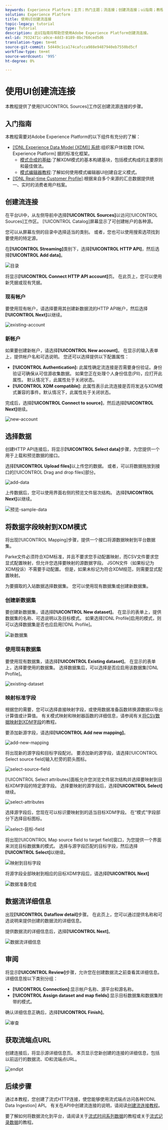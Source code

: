 ```yaml
---
keywords: Experience Platform；主页；热门主题；流连接；创建流连接；ui指南；教程；创建流连接；流摄取；
solution: Experience Platform
title: 使用UI创建流连接
topic-legacy: tutorial
type: Tutorial
description: 此UI指南将帮助您使用Adobe Experience Platform创建流连接。
exl-id: 7932471c-a9ce-4dd3-8189-8bc760ced5d6
translation-type: tm+mt
source-git-commit: 5d449c1ca174cafcca988e9487940eb7550bd5cf
workflow-type: tm+mt
source-wordcount: '995'
ht-degree: 0%

---
```



# 使用UI创建流连接

本教程提供了使用[!UICONTROL Sources]工作区创建流源连接的步骤。

## 入门指南

本教程需要对Adobe Experience Platform的以下组件有充分的了解：

- [[!DNL Experience Data Model (XDM)] 系统](../../../../../xdm/home.md):组织客户体验数 [!DNL Experience Platform] 据的标准化框架。
   - [模式合成的基础](../../../../../xdm/schema/composition.md):了解XDM模式的基本构建基块，包括模式构成的主要原则和最佳做法。
   - [模式编辑器教程](../../../../../xdm/tutorials/create-schema-ui.md):了解如何使用模式编辑器UI创建自定义模式。
- [[!DNL Real-time Customer Profile]](../../../../../profile/home.md):根据来自多个来源的汇总数据提供统一、实时的消费者用户档案。

## 创建流连接

在平台UI中，从左侧导航中选择&#x200B;**[!UICONTROL Sources]**&#x200B;以访问[!UICONTROL Sources]工作区。 [!UICONTROL Catalog]屏幕显示了可创建帐户的各种源。

您可以从屏幕左侧的目录中选择适当的类别。 或者，您也可以使用搜索选项找到要使用的特定源。

在&#x200B;**[!UICONTROL Streaming]**&#x200B;类别下，选择&#x200B;**[!UICONTROL HTTP API]**，然后选择&#x200B;**[!UICONTROL Add data]**。

![目录](../../../../images/tutorials/create/http/catalog.png)

将显示&#x200B;**[!UICONTROL Connect HTTP API account]**&#x200B;页。 在此页上，您可以使用新凭据或现有凭据。

### 现有帐户

要使用现有帐户，请选择要用其创建新数据流的HTTP API帐户，然后选择&#x200B;**[!UICONTROL Next]**&#x200B;以继续。

![existing-account](../../../../images/tutorials/create/http/existing.png)

### 新帐户

如果要创建新帐户，请选择&#x200B;**[!UICONTROL New account]**。 在显示的输入表单上，提供帐户名和可选说明。 您还可以选择提供以下配置属性：

- **[!UICONTROL Authentication]:** 此属性确定流连接是否需要身份验证。身份验证可确保从可信源收集数据。 如果您正在处理个人身份信息(PII)，应打开此属性。 默认情况下，此属性处于关闭状态。
- **[!UICONTROL XDM compatible]:** 此属性表示此流连接是否将发送与XDM模式兼容的事件。默认情况下，此属性处于关闭状态。

完成后，选择&#x200B;**[!UICONTROL Connect to source]**，然后选择&#x200B;**[!UICONTROL Next]**&#x200B;继续。

![new-account](../../../../images/tutorials/create/http/new.png)

## 选择数据

创建HTTP API连接后，将显示&#x200B;**[!UICONTROL Select data]**&#x200B;步骤，为您提供一个用于上载和预览数据的接口。

选择&#x200B;**[!UICONTROL Upload files]**&#x200B;以上传您的数据。 或者，可以将数据拖放到接口的[!UICONTROL Drag and drop files]部分。

![add-data](../../../../images/tutorials/create/http/add-data.png)

上传数据后，您可以使用界面右侧的预览文件层次结构。 选择&#x200B;**[!UICONTROL Next]**&#x200B;以继续。

![预览-sample-data](../../../../images/tutorials/create/http/preview-sample-data.png)

## 将数据字段映射到XDM模式

将出现[!UICONTROL Mapping]步骤，提供一个接口将源数据映射到平台数据集。

Parke文件必须符合XDM标准，并且不要求您手动配置映射，而CSV文件要求您显式配置映射，但允许您选择要映射的源数据字段。 JSON文件（如果标记为XDM投诉）不需要手动配置。 但是，如果未标记为符合XDM规范，则需要显式配置映射。

为要摄取的入站数据选择数据集。 您可以使用现有数据集或创建新数据集。

### 创建新数据集

要创建新数据集，请选择&#x200B;**[!UICONTROL New dataset]**。 在显示的表单上，提供数据集的名称、可选说明以及目标模式。 如果选择[!DNL Profile]启用的模式，则可以选择数据集是否也应启用[!DNL Profile]。

![新数据集](../../../../images/tutorials/create/http/new-dataset.png)

### 使用现有数据集

要使用现有数据集，请选择&#x200B;**[!UICONTROL Existing dataset]**。 在显示的表单上，选择要使用的数据集。 选择数据集后，可以选择是否应启用该数据集[!DNL Profile]。

![existing-dataset](../../../../images/tutorials/create/http/existing-dataset.png)

### 映射标准字段

根据您的需要，您可以选择直接映射字段，或使用数据准备函数转换源数据以导出计算值或计算值。 有关模式映射和映射器函数的详细信息，请参阅有关[将CSV数据映射到XDM字段](../../../../../ingestion/tutorials/map-a-csv-file.md)的教程。

要添加新源字段，请选择&#x200B;**[!UICONTROL Add new mapping]**。

![add-new-mapping](../../../../images/tutorials/create/http/add-new-mapping.png)

将出现新的源字段和目标字段配对。 要添加新的源字段，请选择[!UICONTROL Select source field]输入栏旁的箭头图标。

![select-source-field](../../../../images/tutorials/create/http/select-source-field.png)

[!UICONTROL Select attributes]面板允许您浏览文件层次结构并选择要映射到目标XDM字段的特定源字段。 选择要映射的源字段后，选择&#x200B;**[!UICONTROL Select]**&#x200B;继续。

![select-attributes](../../../../images/tutorials/create/http/select-attributes.png)

选择源字段后，您现在可以标识要映射到的适当目标XDM字段。 在“模式”字段部分下选择目标图标。

![select-目标-field](../../../../images/tutorials/create/http/select-target-field.png)

将出现[!UICONTROL Map source field to target field]窗口，为您提供一个界面来浏览目标数据集的模式。 选择与源字段匹配的目标字段，然后选择&#x200B;**[!UICONTROL Select]**&#x200B;以继续。

![映射到目标字段](../../../../images/tutorials/create/http/map-to-target-field.png)

将源字段全部映射到相应的目标XDM字段后，请选择&#x200B;**[!UICONTROL Next]**

![数据准备完成](../../../../images/tutorials/create/http/data-prep-complete.png)

## 数据流详细信息

出现&#x200B;**[!UICONTROL Dataflow detail]**&#x200B;步骤。 在此页上，您可以通过提供名称和可选说明来提供创建的数据流的详细信息。

提供数据流的详细信息后，选择&#x200B;**[!UICONTROL Next]**。

![数据流详细信息](../../../../images/tutorials/create/http/dataflow-detail.png)

## 审阅

将显示&#x200B;**[!UICONTROL Review]**&#x200B;步骤，允许您在创建数据流之前查看其详细信息。 详细信息按以下类别分组：

- **[!UICONTROL Connection]**:显示帐户名称、源平台和源名称。
- **[!UICONTROL Assign dataset and map fields]**:显示目标数据集和数据集附带的模式。

确认详细信息正确后，选择&#x200B;**[!UICONTROL Finish]**。

![审查](../../../../images/tutorials/create/http/review.png)

## 获取流端点URL

创建连接后，将显示源详细信息页。 本页显示您新创建的连接的详细信息，包括以前运行的数据流、ID和流端点URL。

![endipt](../../../../images/tutorials/create/http/endpoint.png)

## 后续步骤

通过本教程，您创建了流式HTTP连接，使您能够使用流式端点访问各种[!DNL Data Ingestion] API。 有关在API中创建流连接的说明，请阅读[创建流连接教程](../../../api/create/streaming/http.md)。

要了解如何将数据流化到平台，请阅读关于[流式时间系列数据](../../../../../ingestion/tutorials/streaming-time-series-data.md)的教程或关于[流式记录数据](../../../../../ingestion/tutorials/streaming-record-data.md)的教程。
